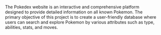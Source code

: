 The Pokedex website is an interactive and comprehensive platform designed to provide detailed information on all known Pokemon. The primary objective of this project is to create a user-friendly database where users can search and explore Pokemon by various attributes such as type, abilities, stats, and moves.
